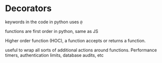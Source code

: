 # Decorators

keywords in the code
in python uses `@`

functions are first order in python, same as JS

Higher order function (HOC), a function accepts or returns a function.

useful to wrap all sorts of additional actions around functions. Performance timers, authentication limits, database audits, etc
